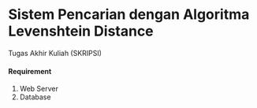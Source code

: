 # Sistem Pencarian dengan Algoritma Levenshtein Distance

Tugas Akhir Kuliah (SKRIPSI)

#### Requirement
1. Web Server
2. Database
